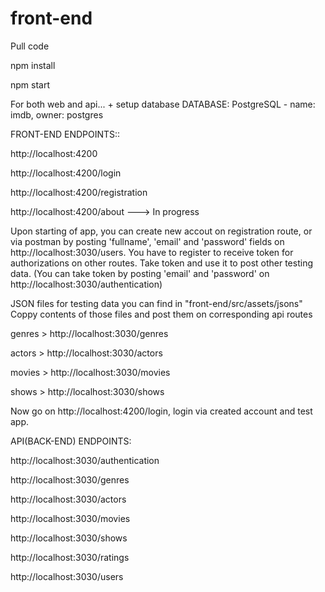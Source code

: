 # front-end

Pull code

npm install

npm start

For both web and api... + setup database
DATABASE: PostgreSQL - name: imdb, owner: postgres


FRONT-END ENDPOINTS::

http://localhost:4200

http://localhost:4200/login

http://localhost:4200/registration

http://localhost:4200/about   ---> In progress

Upon starting of app, you can create new accout on registration route, or via postman by posting 'fullname', 'email' and 'password' fields on http://localhost:3030/users.
You have to register to receive token for authorizations on other routes. 
Take token and use it to post other testing data.  (You can take token by posting 'email' and 'password' on http://localhost:3030/authentication)

JSON files for testing data you can find in "front-end/src/assets/jsons"
Coppy contents of those files and post them on corresponding api routes

genres > http://localhost:3030/genres

actors > http://localhost:3030/actors

movies > http://localhost:3030/movies

shows  > http://localhost:3030/shows

Now go on http://localhost:4200/login, login via created account and test app.


API(BACK-END) ENDPOINTS:

http://localhost:3030/authentication

http://localhost:3030/genres

http://localhost:3030/actors

http://localhost:3030/movies

http://localhost:3030/shows

http://localhost:3030/ratings

http://localhost:3030/users

